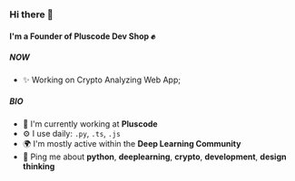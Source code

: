 ### Hi there 👋

#### I'm a Founder of Pluscode Dev Shop ✊

##### NOW

- ✨ Working on Crypto Analyzing Web App;

##### BIO

- 🏢 I'm currently working at **Pluscode**
- ⚙️ I use daily: `.py`, `.ts`, `.js` 
- 🌍 I'm mostly active within the **Deep Learning Community**
- 💬 Ping me about **python**, **deeplearning**, **crypto**, **development**, **design thinking**
